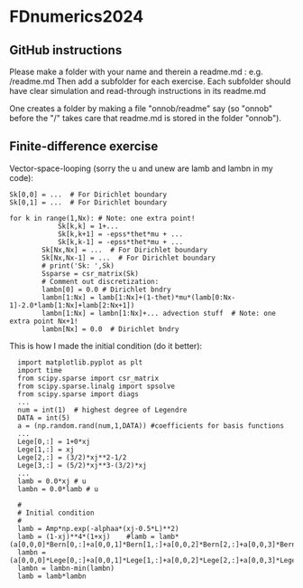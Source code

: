 # FDnumerics2024

## GitHub instructions
Please make a folder with your name and therein a readme.md : e.g. <yourname>/readme.md
Then add a subfolder for each exercise. Each subfolder should have clear simulation and read-through instructions in its readme.md

One creates a folder by making a file "onnob/readme" say (so "onnob" before the "/" takes care that readme.md is stored in the folder "onnob").

## Finite-difference exercise

Vector-space-looping (sorry the u and unew are lamb and lambn in my code):
```
Sk[0,0] = ...  # For Dirichlet boundary
Sk[0,1] = ...  # For Dirichlet boundary
  
for k in range(1,Nx): # Note: one extra point!
            Sk[k,k] = 1+...
            Sk[k,k+1] = -epss*thet*mu + ...
            Sk[k,k-1] = -epss*thet*mu + ...
        Sk[Nx,Nx] = ...  # For Dirichlet boundary
        Sk[Nx,Nx-1] = ...  # For Dirichlet boundary
        # print('Sk: ',Sk)
        Ssparse = csr_matrix(Sk)
        # Comment out discretization:
        lambn[0] = 0.0 # Dirichlet bndry 
        lambn[1:Nx] = lamb[1:Nx]+(1-thet)*mu*(lamb[0:Nx-1]-2.0*lamb[1:Nx]+lamb[2:Nx+1])
        lambn[1:Nx] = lambn[1:Nx]+... advection stuff  # Note: one extra point Nx+1!
        lambn[Nx] = 0.0  # Dirichlet bndry 
```

This is how I made the initial condition (do it better):
  ```
    import matplotlib.pyplot as plt
    import time
    from scipy.sparse import csr_matrix
    from scipy.sparse.linalg import spsolve
    from scipy.sparse import diags
    ...
    num = int(1)  # highest degree of Legendre
    DATA = int(5)
    a = (np.random.rand(num,1,DATA)) #coefficients for basis functions
    ...
    Lege[0,:] = 1+0*xj
    Lege[1,:] = xj
    Lege[2,:] = (3/2)*xj**2-1/2
    Lege[3,:] = (5/2)*xj**3-(3/2)*xj
    ... 
    lamb = 0.0*xj # u
    lambn = 0.0*lamb # u
    
    #
    # Initial condition
    #
    lamb = Amp*np.exp(-alphaa*(xj-0.5*L)**2)
    lamb = (1-xj)**4*(1+xj)    #lamb = lamb*(a[0,0,0]*Bern[0,:]+a[0,0,1]*Bern[1,:]+a[0,0,2]*Bern[2,:]+a[0,0,3]*Bern[3,:])
    lambn = (a[0,0,0]*Lege[0,:]+a[0,0,1]*Lege[1,:]+a[0,0,2]*Lege[2,:]+a[0,0,3]*Lege[3,:])
    lambn = lambn-min(lambn)
    lamb = lamb*lambn
  ```
